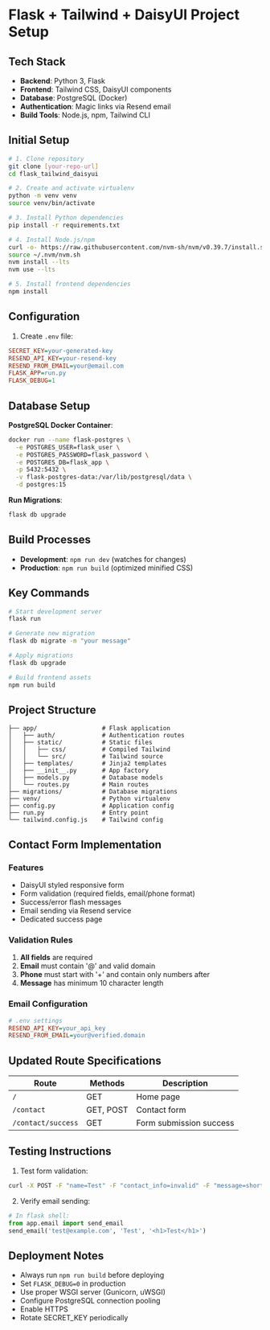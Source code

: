 # Flask + Tailwind + DaisyUI Project Setup

## Tech Stack
- **Backend**: Python 3, Flask
- **Frontend**: Tailwind CSS, DaisyUI components
- **Database**: PostgreSQL (Docker)
- **Authentication**: Magic links via Resend email
- **Build Tools**: Node.js, npm, Tailwind CLI

## Initial Setup
```bash
# 1. Clone repository
git clone [your-repo-url]
cd flask_tailwind_daisyui

# 2. Create and activate virtualenv
python -m venv venv
source venv/bin/activate

# 3. Install Python dependencies
pip install -r requirements.txt

# 4. Install Node.js/npm
curl -o- https://raw.githubusercontent.com/nvm-sh/nvm/v0.39.7/install.sh | bash
source ~/.nvm/nvm.sh
nvm install --lts
nvm use --lts

# 5. Install frontend dependencies
npm install
```

## Configuration
1. Create `.env` file:
```ini
SECRET_KEY=your-generated-key
RESEND_API_KEY=your-resend-key
RESEND_FROM_EMAIL=your@email.com
FLASK_APP=run.py
FLASK_DEBUG=1
```

## Database Setup
**PostgreSQL Docker Container**:
```bash
docker run --name flask-postgres \
  -e POSTGRES_USER=flask_user \
  -e POSTGRES_PASSWORD=flask_password \
  -e POSTGRES_DB=flask_app \
  -p 5432:5432 \
  -v flask-postgres-data:/var/lib/postgresql/data \
  -d postgres:15
```

**Run Migrations**:
```bash
flask db upgrade
```

## Build Processes
- **Development**: `npm run dev` (watches for changes)
- **Production**: `npm run build` (optimized minified CSS)

## Key Commands
```bash
# Start development server
flask run

# Generate new migration
flask db migrate -m "your message"

# Apply migrations
flask db upgrade

# Build frontend assets
npm run build
```

## Project Structure
```
├── app/                  # Flask application
│   ├── auth/             # Authentication routes
│   ├── static/           # Static files
│   │   ├── css/          # Compiled Tailwind
│   │   └── src/          # Tailwind source
│   ├── templates/        # Jinja2 templates  
│   ├── __init__.py       # App factory
│   ├── models.py         # Database models
│   └── routes.py         # Main routes
├── migrations/           # Database migrations
├── venv/                 # Python virtualenv
├── config.py             # Application config
├── run.py                # Entry point
└── tailwind.config.js    # Tailwind config
```

## Contact Form Implementation

### Features
- DaisyUI styled responsive form
- Form validation (required fields, email/phone format)
- Success/error flash messages
- Email sending via Resend service
- Dedicated success page

### Validation Rules
1. **All fields** are required
2. **Email** must contain '@' and valid domain
3. **Phone** must start with '+' and contain only numbers after
4. **Message** has minimum 10 character length

### Email Configuration
```ini
# .env settings
RESEND_API_KEY=your_api_key
RESEND_FROM_EMAIL=your@verified.domain
```

## Updated Route Specifications

| Route | Methods | Description |
|-------|---------|-------------|
| `/` | GET | Home page |
| `/contact` | GET, POST | Contact form |
| `/contact/success` | GET | Form submission success |

## Testing Instructions

1. Test form validation:
```bash
curl -X POST -F "name=Test" -F "contact_info=invalid" -F "message=short" http://localhost:5000/contact
```

2. Verify email sending:
```python
# In flask shell:
from app.email import send_email
send_email('test@example.com', 'Test', '<h1>Test</h1>')
```

## Deployment Notes
- Always run `npm run build` before deploying
- Set `FLASK_DEBUG=0` in production
- Use proper WSGI server (Gunicorn, uWSGI)
- Configure PostgreSQL connection pooling
- Enable HTTPS
- Rotate SECRET_KEY periodically


